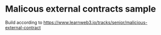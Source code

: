 # Malicous external contracts sample

Build according to https://www.learnweb3.io/tracks/senior/malicious-external-contract

